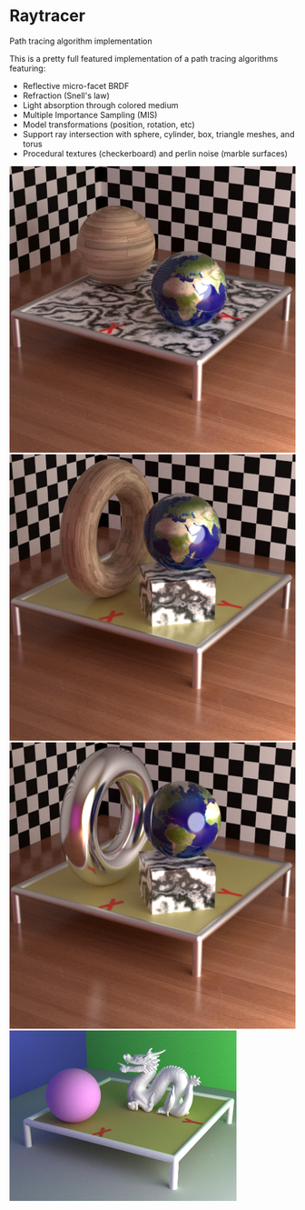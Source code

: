 # Raytracer
Path tracing algorithm implementation

This is a pretty full featured implementation of a path tracing algorithms featuring:

* Reflective micro-facet BRDF
* Refraction (Snell's law)
* Light absorption through colored medium
* Multiple Importance Sampling (MIS)
* Model transformations (position, rotation, etc)
* Support ray intersection with sphere, cylinder, box, triangle meshes, and torus
* Procedural textures (checkerboard) and perlin noise (marble surfaces)

![](Raytracing1.png)
![](Raytracing2.png)
![](Raytracing3.png)
![](Dragon.png)






